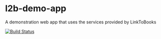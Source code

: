 l2b-demo-app
============

A demonstration web app that uses the services provided by LinkToBooks

[![Build Status](https://travis-ci.org/LinkToBooks/l2b-demo-app.png?branch=master)](https://travis-ci.org/LinkToBooks/l2b-demo-app)

